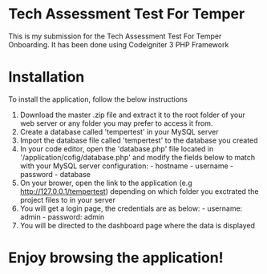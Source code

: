 # Tech Assessment Test For Temper
This is my submission for the Tech Assessment Test For Temper Onboarding.
It has been done using Codeigniter 3 PHP Framework

# Installation
To install the application, follow the below instructions
1. Download the master .zip file and extract it to the root folder of your web server or any folder you may prefer to access it from.
2. Create a database called 'tempertest' in your MySQL server
3. Import the database file called 'tempertest' to the database you created
4. In your code editor, open the 'database.php' file located in '/application/cofig/database.php' and modify the fields below to match with your MySQL server configuration:
			- hostname
			- username
			- password
			- database
5. On your brower, open the link to the application (e.g http://127.0.0.1/tempertest) depending on which folder you exctrated the project files to in your server
6. You will get a login page, the credentials are as below:
			- username: admin
			- password: admin
7. You will be directed to the dashboard page where the data is displayed
# Enjoy browsing the application!

